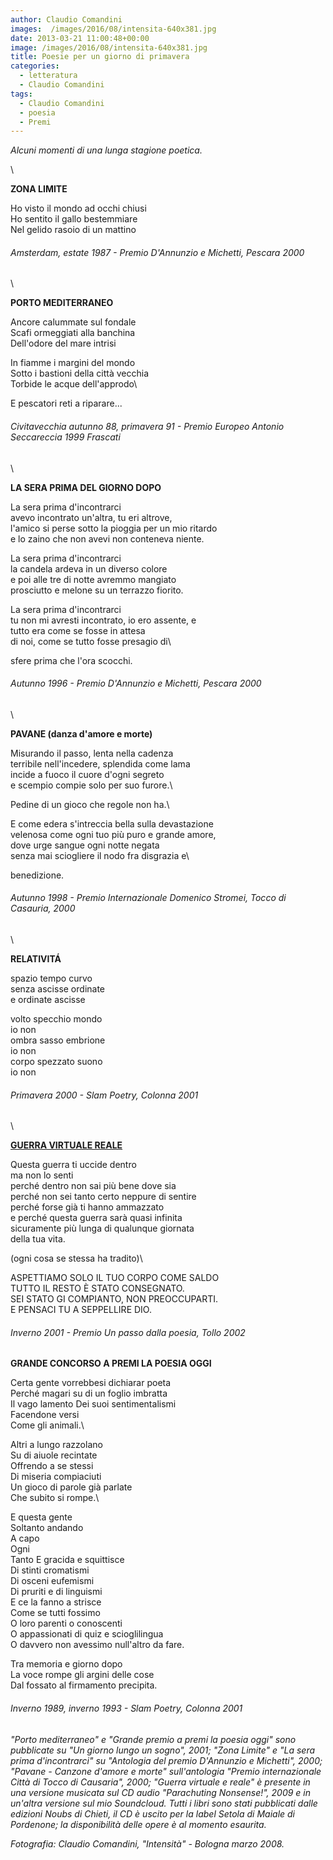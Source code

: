 ```yaml
---
author: Claudio Comandini
images:  /images/2016/08/intensita-640x381.jpg
date: 2013-03-21 11:00:48+00:00
image: /images/2016/08/intensita-640x381.jpg
title: Poesie per un giorno di primavera
categories:
  - letteratura
  - Claudio Comandini
tags:
  - Claudio Comandini
  - poesia
  - Premi
---
```


*Alcuni momenti di una lunga stagione poetica.*

\

**ZONA LIMITE**

Ho visto il mondo ad occhi chiusi\
Ho sentito il gallo bestemmiare\
Nel gelido rasoio di un mattino

###### *Amsterdam, estate 1987 - Premio D'Annunzio e Michetti, Pescara 2000*

\

**PORTO MEDITERRANEO**

Ancore calummate sul fondale\
Scafi ormeggiati alla banchina\
Dell'odore del mare intrisi

In fiamme i margini del mondo\
Sotto i bastioni della città vecchia\
Torbide le acque dell'approdo\

E pescatori reti a riparare...

###### *Civitavecchia autunno 88, primavera 91 - Premio Europeo Antonio Seccareccia 1999 Frascati*

\

**LA SERA PRIMA DEL GIORNO DOPO**

La sera prima d'incontrarci\
avevo incontrato un'altra, tu eri altrove,\
l'amico si perse sotto la pioggia per un mio ritardo\
e lo zaino che non avevi non conteneva niente.

La sera prima d'incontrarci\
la candela ardeva in un diverso colore\
e poi alle tre di notte avremmo mangiato\
prosciutto e melone su un terrazzo fiorito.

La sera prima d'incontrarci\
tu non mi avresti incontrato, io ero assente, e\
tutto era come se fosse in attesa\
di noi, come se tutto fosse presagio di\

sfere prima che l'ora scocchi.

###### *Autunno 1996 - Premio D'Annunzio e Michetti, Pescara 2000*

\

**PAVANE (danza d'amore e morte)**

Misurando il passo, lenta nella cadenza\
terribile nell'incedere, splendida come lama\
incide a fuoco il cuore d'ogni segreto\
e scempio compie solo per suo furore.\

Pedine di un gioco che regole non ha.\

E come edera s'intreccia bella sulla devastazione\
velenosa come ogni tuo più puro e grande amore,\
dove urge sangue ogni notte negata\
senza mai sciogliere il nodo fra disgrazia e\

benedizione.

###### *Autunno 1998 - Premio Internazionale Domenico Stromei, Tocco di Casauria, 2000*

\

**RELATIVITÁ**

spazio tempo curvo\
senza ascisse ordinate\
e ordinate ascisse

volto specchio mondo\
io non\
ombra sasso embrione\
io non\
corpo spezzato suono\
io non

###### *Primavera 2000 - Slam Poetry, Colonna 2001*

\

[**GUERRA VIRTUALE REALE**](https://soundcloud.com/claudio_comandini/guerra-virtuale-reale)

Questa guerra ti uccide dentro\
ma non lo senti\
perché dentro non sai più bene dove sia\
perché non sei tanto certo neppure di sentire\
perché forse già ti hanno ammazzato\
e perché questa guerra sarà quasi infinita\
sicuramente più lunga di qualunque giornata\
della tua vita.

(ogni cosa se stessa ha tradito)\

ASPETTIAMO SOLO IL TUO CORPO COME SALDO\
TUTTO IL RESTO È STATO CONSEGNATO.\
SEI STATO GI COMPIANTO, NON PREOCCUPARTI.\
E PENSACI TU A SEPPELLIRE DIO.

###### *Inverno 2001 - Premio Un passo dalla poesia, Tollo 2002*

###### 

**GRANDE CONCORSO A PREMI LA POESIA OGGI**

Certa gente vorrebbesi dichiarar poeta\
Perché magari su di un foglio imbratta\
Il vago lamento Dei suoi sentimentalismi\
Facendone versi\
Come gli animali.\

Altri a lungo razzolano\
Su di aiuole recintate\
Offrendo a se stessi\
Di miseria compiaciuti\
Un gioco di parole già parlate\
Che subito si rompe.\

E questa gente\
Soltanto andando\
A capo\
Ogni\
Tanto E gracida e squittisce\
Di stinti cromatismi\
Di osceni eufemismi\
Di pruriti e di linguismi\
E ce la fanno a strisce\
Come se tutti fossimo\
O loro parenti o conoscenti\
O appassionati di quiz e scioglilingua\
O davvero non avessimo null'altro da fare.

Tra memoria e giorno dopo\
La voce rompe gli argini delle cose\
Dal fossato al firmamento precipita.

###### *Inverno 1989, inverno 1993 - Slam Poetry, Colonna 2001*

###### 

*"Porto mediterraneo" e "Grande premio a premi la poesia oggi" sono pubblicate su "Un giorno lungo un sogno", 2001; "Zona Limite" e "La sera prima d'incontrarci" su "Antologia del premio D'Annunzio e Michetti", 2000; "Pavane - Canzone d'amore e morte" sull'antologia "Premio internazionale Città di Tocco di Causaria", 2000; "Guerra virtuale e reale" è presente in una versione musicata sul CD audio "Parachuting Nonsense!", 2009 e in un'altra versione sul mio Soundcloud. Tutti i libri sono stati pubblicati dalle edizioni Noubs di Chieti, il CD è uscito per la label Setola di Maiale di Pordenone; la disponibilità delle opere è al momento esaurita.*

*Fotografia: Claudio Comandini, "Intensità" - Bologna marzo 2008.*
